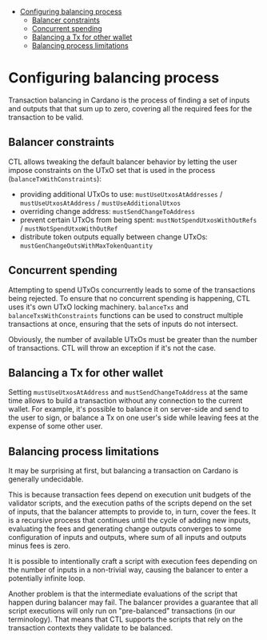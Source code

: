 <!-- START doctoc generated TOC please keep comment here to allow auto update -->
<!-- DON'T EDIT THIS SECTION, INSTEAD RE-RUN doctoc TO UPDATE -->

- [Configuring balancing process](#configuring-balancing-process)
  - [Balancer constraints](#balancer-constraints)
  - [Concurrent spending](#concurrent-spending)
  - [Balancing a Tx for other wallet](#balancing-a-tx-for-other-wallet)
  - [Balancing process limitations](#balancing-process-limitations)

<!-- END doctoc generated TOC please keep comment here to allow auto update -->

# Configuring balancing process

Transaction balancing in Cardano is the process of finding a set of inputs and outputs that that sum up to zero, covering all the required fees for the transaction to be valid.

## Balancer constraints

CTL allows tweaking the default balancer behavior by letting the user impose constraints on the UTxO set that is used in the process (`balanceTxWithConstraints`):

- providing additional UTxOs to use: `mustUseUtxosAtAddresses` / `mustUseUtxosAtAddress` / `mustUseAdditionalUtxos`
- overriding change address: `mustSendChangeToAddress`
- prevent certain UTxOs from being spent: `mustNotSpendUtxosWithOutRefs` / `mustNotSpendUtxoWithOutRef`
- distribute token outputs equally between change UTxOs: `mustGenChangeOutsWithMaxTokenQuantity`

## Concurrent spending

Attempting to spend UTxOs concurrently leads to some of the transactions being rejected. To ensure that no concurrent spending is happening, CTL uses it's own UTxO locking machinery. `balanceTxs` and `balanceTxsWithConstraints` functions can be used to construct multiple transactions at once, ensuring that the sets of inputs do not intersect.

Obviously, the number of available UTxOs must be greater than the number of transactions. CTL will throw an exception if it's not the case.

## Balancing a Tx for other wallet

Setting `mustUseUtxosAtAddress` and `mustSendChangeToAddress` at the same time allows to build a transaction without any connection to the current wallet. For example, it's possible to balance it on server-side and send to the user to sign, or balance a Tx on one user's side while leaving fees at the expense of some other user.

## Balancing process limitations

It may be surprising at first, but balancing a transaction on Cardano is generally undecidable.

This is because transaction fees depend on execution unit budgets of the validator scripts, and the execution paths of the scripts depend on the set of inputs, that the balancer attempts to provide to, in turn, cover the fees. It is a recursive process that continues until the cycle of adding new inputs, evaluating the fees and generating change outputs converges to some configuration of inputs and outputs, where sum of all inputs and outputs minus fees is zero.

It is possible to intentionally craft a script with execution fees depending on the number of inputs in a non-trivial way, causing the balancer to enter a potentially infinite loop.

Another problem is that the intermediate evaluations of the script that happen during balancer may fail. The balancer provides a guarantee that all script executions will only run on "pre-balanced" transactions (in our terminology). That means that CTL supports the scripts that rely on the transaction contexts they validate to be balanced.
